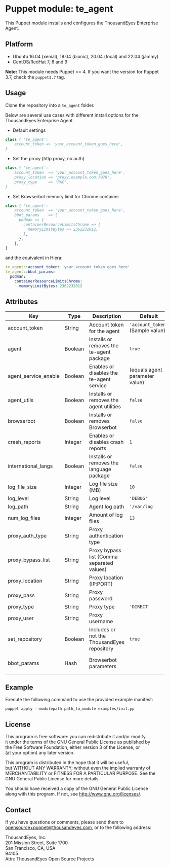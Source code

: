 # Puppet module: te_agent

This Puppet module installs and configures the ThousandEyes Enterprise Agent.  

## Platform

- Ubuntu 16.04 (xenial), 18.04 (bionic), 20.04 (focal) and 22.04 (jammy)
- CentOS/RedHat 7, 8 and 9

**Note:** This module needs Puppet >= 4. If you want the version for Puppet 3.7, check the `puppet3.7` tag.

## Usage

Clone the repository into a `te_agent` folder.

Below are several use cases with different install options for the  
ThousandEyes Enterprise Agent.

- Default settings

 ```pp
 class { 'te_agent':
     account_token => 'your_account_token_goes_here',
 }
 ```

- Set the proxy (http proxy, no auth)

 ```pp
 class { 'te_agent':
     account_token  => 'your_account_token_goes_here',
     proxy_location => 'proxy.example.com:7070',
     proxy_type     => 'PAC',
 }
 ```

- Set Browserbot memory limit for Chrome container

 ```pp
 class { 'te_agent':
     account_token  => 'your_account_token_goes_here',
     bbot_params    => {
       podman => {
         containerResourceLimitsChrome => {
           memoryLimitBytes => 2362232012,
         },
       },
     },
 }
 ```

and the equivalent in Hiera:
 ```yaml
 te_agent::account_token: 'your_account_token_goes_here'
 te_agent::bbot_params:
   podman:
     containerResourceLimitsChrome:
       memoryLimitBytes: 2362232012
 ```

## Attributes

|Key|Type|Description|Default|Possible values|
|--- |--- |--- |--- |--- |
|account_token|String|Account token for the agent|`'account_token'` (Sample value)|
|agent|Boolean|Installs or removes the te-agent package|`true`|
|agent_service_enable|Boolean|Enables or disables the te-agent service|(equals agent parameter value)|
|agent_utils|Boolean|Installs or removes the agent utilities|`false`|
|browserbot|Boolean|Installs or removes Browserbot|`false`|
|crash_reports|Integer|Enables or disables crash reports|`1`|`0`, `1`|
|international_langs|Boolean|Installs or removes the language package|`false`|
|log_file_size|Integer|Log file size (MB)|`10`|
|log_level|String|Log level|`'DEBUG'`|`'DEBUG'`,`'TRACE'`|
|log_path|String|Agent log path|`'/var/log'`|
|num_log_files|Integer|Amount of log files|`13`|
|proxy_auth_type|String|Proxy authentication type||`'BASIC'`,`'KERBEROS'`,`'NTLM'`|
|proxy_bypass_list|String|Proxy bypass list (Comma separated values)||
|proxy_location|String|Proxy location (IP:PORT)||
|proxy_pass|String|Proxy password||
|proxy_type|String|Proxy type|`'DIRECT'`|`'DIRECT'`,`'STATIC'`,`'PAC'`|
|proxy_user|String|Proxy username||
|set_repository|Boolean|Includes or not the ThousandEyes repository|`true`|
|bbot_params|Hash|Browserbot parameters||Please check [manifests/init.pp](manifests/init.pp#L93-L233) header for more details|

## Example

Execute the following command to use the provided example manifest:

`puppet apply --modulepath path_to_module examples/init.pp`

## License

This program is free software: you can redistribute it and/or modify  
it under the terms of the GNU General Public License as published by  
the Free Software Foundation, either version 3 of the License, or  
(at your option) any later version.

This program is distributed in the hope that it will be useful,  
but WITHOUT ANY WARRANTY; without even the implied warranty of  
MERCHANTABILITY or FITNESS FOR A PARTICULAR PURPOSE.  See the  
GNU General Public License for more details.  

You should have received a copy of the GNU General Public License  
along with this program.  If not, see <http://www.gnu.org/licenses/>.

## Contact

If you have questions or comments, please send them to  
opensource+puppet@thousandeyes.com, or to the following address:

ThousandEyes, Inc.  
201 Mission Street, Suite 1700 \
San Francisco, CA, USA \
94105 \
Attn: ThousandEyes Open Source Projects  
